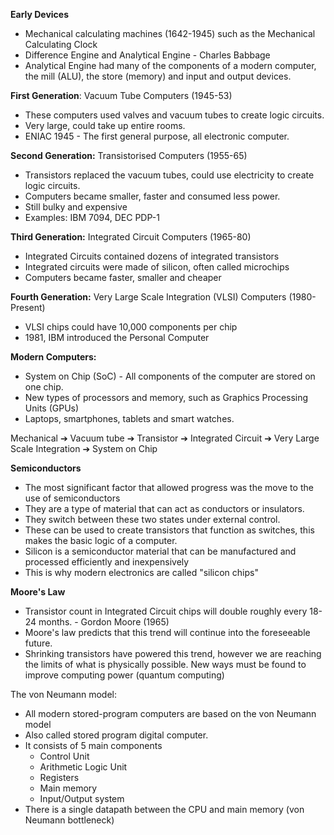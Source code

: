 
**Early Devices** 
- Mechanical calculating machines (1642-1945) such as the Mechanical Calculating Clock
- Difference Engine and Analytical Engine - Charles Babbage
- Analytical Engine had many of the components of a modern computer, the mill (ALU), the store (memory) and input and output devices. 

**First Generation**: Vacuum Tube Computers (1945-53)
- These computers used valves and vacuum tubes to create logic circuits. 
- Very large, could take up entire rooms.
- ENIAC 1945 - The first general purpose, all electronic computer. 

**Second Generation:** Transistorised Computers (1955-65)
- Transistors replaced the vacuum tubes, could use electricity to create logic circuits. 
- Computers became smaller, faster and consumed less power.
- Still bulky and expensive
- Examples: IBM 7094, DEC PDP-1

**Third Generation:** Integrated Circuit Computers (1965-80)
- Integrated Circuits contained dozens of integrated transistors
- Integrated circuits were made of silicon, often called microchips
- Computers became faster, smaller and cheaper

**Fourth Generation:** Very Large Scale Integration (VLSI) Computers (1980-Present) 
- VLSI chips could have 10,000 components per chip
- 1981, IBM introduced the Personal Computer

**Modern Computers:**
- System on Chip (SoC) - All components of the computer are stored on one chip.
- New types of processors and memory, such as Graphics Processing Units (GPUs)
- Laptops, smartphones, tablets and smart watches. 

Mechanical ➔ Vacuum tube ➔ Transistor ➔ Integrated Circuit ➔ Very Large
Scale Integration ➔ System on Chip

**Semiconductors**
- The most significant factor that allowed progress was the move to the use of semiconductors
- They are a type of material that can act as conductors or insulators.
- They switch between these two states under external control. 
- These can be used to create transistors that function as switches, this makes the basic logic of a computer. 
- Silicon is a semiconductor material that can be manufactured and processed efficiently and inexpensively
- This is why modern electronics are called "silicon chips"

**Moore's Law**
- Transistor count in Integrated Circuit chips will double roughly every 18-24 months. - Gordon Moore (1965)
- Moore's law predicts that this trend will continue into the foreseeable future. 
- Shrinking transistors have powered this trend, however we are reaching the limits of what is physically possible. New ways must be found to improve computing power (quantum computing)

The von Neumann model:
- All modern stored-program computers are based on the von Neumann model 
- Also called stored program digital computer.
- It consists of 5 main components
	- Control Unit
	- Arithmetic Logic Unit
	- Registers
	- Main memory
	- Input/Output system
- There is a single datapath between the CPU and main memory (von Neumann bottleneck)

